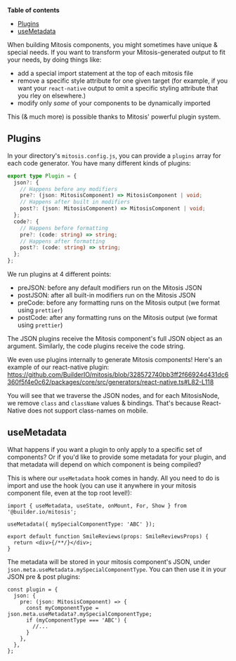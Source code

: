 **Table of contents**

- [Plugins](#plugins)
- [useMetadata](#useMetadata)

When building Mitosis components, you might sometimes have unique & special needs. If you want to transform your Mitosis-generated output to fit your needs, by doing things like:

- add a special import statement at the top of each mitosis file
- remove a specific style attribute for one given target (for example, if you want your `react-native` output to omit a specific styling attribute that you rley on elsewhere.)
- modify only _some_ of your components to be dynamically imported

This (& much more) is possible thanks to Mitosis' powerful plugin system.

## Plugins

In your directory's `mitosis.config.js`, you can provide a `plugins` array for each code generator. You have many different kinds of plugins:

```typescript
export type Plugin = {
  json?: {
    // Happens before any modifiers
    pre?: (json: MitosisComponent) => MitosisComponent | void;
    // Happens after built in modifiers
    post?: (json: MitosisComponent) => MitosisComponent | void;
  };
  code?: {
    // Happens before formatting
    pre?: (code: string) => string;
    // Happens after formatting
    post?: (code: string) => string;
  };
};
```

We run plugins at 4 different points:

- preJSON: before any default modifiers run on the Mitosis JSON
- postJSON: after all built-in modifiers run on the Mitosis JSON
- preCode: before any formatting runs on the Mitosis output (we format using `prettier`)
- postCode: after any formatting runs on the Mitosis output (we format using `prettier`)

The JSON plugins receive the Mitosis component's full JSON object as an argument. Similarly, the code plugins receive the code string.

We even use plugins internally to generate Mitosis components! Here's an example of our react-native plugin: https://github.com/BuilderIO/mitosis/blob/328572740bb3ff2f66924d431dc6360f5f4e0c62/packages/core/src/generators/react-native.ts#L82-L118

You will see that we traverse the JSON nodes, and for each MitosisNode, we remove `class` and `className` values & bindings. That's because React-Native does not support class-names on mobile.

## useMetadata

What happens if you want a plugin to only apply to a specific set of components? Or if you'd like to provide some metadata for your plugin, and that metadata will depend on which component is being compiled?

This is where our `useMetadata` hook comes in handy. All you need to do is import and use the hook (you can use it anywhere in your mitosis component file, even at the top root level!):

```tsx
import { useMetadata, useState, onMount, For, Show } from '@builder.io/mitosis';

useMetadata({ mySpecialComponentType: 'ABC' });

export default function SmileReviews(props: SmileReviewsProps) {
  return <div>{/**/}</div>;
}
```

The metadata will be stored in your mitosis component's JSON, under `json.meta.useMetadata.mySpecialComponentType`. You can then use it in your JSON pre & post plugins:

```tsx
const plugin = {
  json: {
    pre: (json: MitosisComponent) => {
      const myComponentType = json.meta.useMetadata?.mySpecialComponentType;
      if (myComponentType === 'ABC') {
        //...
      }
    },
  },
};
```
